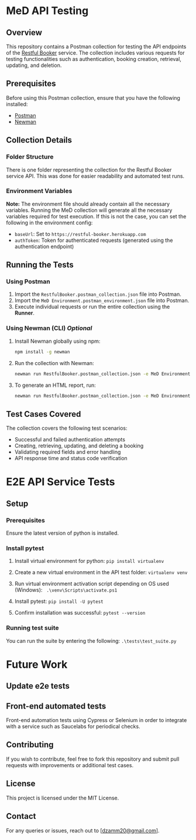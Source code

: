 ﻿# MeD API Testing

## Overview

This repository contains a Postman collection for testing the API endpoints of the [Restful Booker](https://restful-booker.herokuapp.com/apidoc/index.html) service. The collection includes various requests for testing functionalities such as authentication, booking creation, retrieval, updating, and deletion.

## Prerequisites

Before using this Postman collection, ensure that you have the following installed:

- [Postman](https://www.postman.com/downloads/)
- [Newman](https://learning.postman.com/docs/collections/using-newman-cli/installing-running-newman/)

## Collection Details

### Folder Structure

There is one folder representing the collection for the Restful Booker service API. This was done for easier readability and automated test runs.

### Environment Variables

<b>Note:</b> The environment file should already contain all the necessary variables. Running the MeD collection will generate all the necessary variables required for test execution. If this is not the case, you can set the following in the environment config:

- `baseUrl`: Set to `https://restful-booker.herokuapp.com`
- `authToken`: Token for authenticated requests (generated using the authentication endpoint)

## Running the Tests

### Using Postman

1. Import the `RestfulBooker.postman_collection.json` file into Postman.
2. Import the `MeD Environment.postman_environment.json` file into Postman.
3. Execute individual requests or run the entire collection using the **Runner**.

### Using Newman (CLI) *Optional*

1. Install Newman globally using npm:
   ```sh
   npm install -g newman
   ```
2. Run the collection with Newman:
   ```sh
   newman run RestfulBooker.postman_collection.json -e MeD Environment.postman_environment.json
   ```
3. To generate an HTML report, run:
   ```sh
   newman run RestfulBooker.postman_collection.json -e MeD Environment.postman_environment.json -r html
   ```

## Test Cases Covered

The collection covers the following test scenarios:

- Successful and failed authentication attempts
- Creating, retrieving, updating, and deleting a booking
- Validating required fields and error handling
- API response time and status code verification

# E2E API Service Tests

## Setup

### Prerequisites 

Ensure the latest version of python is installed.


### Install pytest

1. Install virtual environment for python:
``` pip install virtualenv ```

2. Create a new virtual environment in the API test folder: 
``` virtualenv venv ```

3. Run virtual environment activation script depending on OS used (Windows):
```  .\venv\Scripts\activate.ps1 ```

4. Install pytest: ``` pip install -U pytest ```

5. Confirm installation was successful: ``` pytest --version ```

### Running test suite

You can run the suite by entering the following: ``` .\tests\test_suite.py ```

# Future Work

## Update e2e tests

## Front-end automated tests

Front-end automation tests using Cypress or Selenium in order to integrate with a service such as Saucelabs for periodical checks.


## Contributing

If you wish to contribute, feel free to fork this repository and submit pull requests with improvements or additional test cases.

## License

This project is licensed under the MIT License.

## Contact

For any queries or issues, reach out to [dzamm20@gmail.com].

